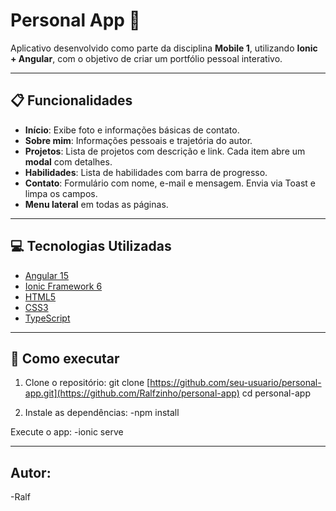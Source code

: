 
# Personal App 📱

Aplicativo desenvolvido como parte da disciplina **Mobile 1**, utilizando **Ionic + Angular**, com o objetivo de criar um portfólio pessoal interativo.

---

## 📋 Funcionalidades

- **Início**: Exibe foto e informações básicas de contato.
- **Sobre mim**: Informações pessoais e trajetória do autor.
- **Projetos**: Lista de projetos com descrição e link. Cada item abre um **modal** com detalhes.
- **Habilidades**: Lista de habilidades com barra de progresso.
- **Contato**: Formulário com nome, e-mail e mensagem. Envia via Toast e limpa os campos.
- **Menu lateral** em todas as páginas.

---

## 💻 Tecnologias Utilizadas

- [Angular 15](https://angular.io/)
- [Ionic Framework 6](https://ionicframework.com/)
- [HTML5](https://developer.mozilla.org/pt-BR/docs/Web/HTML)
- [CSS3](https://developer.mozilla.org/pt-BR/docs/Web/CSS)
- [TypeScript](https://www.typescriptlang.org/)

---

## 🚀 Como executar

1. Clone o repositório:
   git clone [https://github.com/seu-usuario/personal-app.git](https://github.com/Ralfzinho/personal-app)
   cd personal-app
   
3. Instale as dependências:
-npm install

Execute o app:
-ionic serve

---

## Autor:

-Ralf
